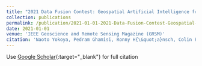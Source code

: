```yaml
---
title: "2021 Data Fusion Contest: Geospatial Artificial Intelligence for Social Good Technical Committees"
collection: publications
permalink: /publication/2021-01-01-2021-Data-Fusion-Contest-Geospatial-Artificial-Intelligence-for-Social-Good-Technical-Committees
date: 2021-01-01
venue: 'IEEE Geoscience and Remote Sensing Magazine (GRSM)'
citation: 'Naoto Yokoya, Pedram Ghamisi, Ronny H{\&quot;a}nsch, Colin Prieur, Hana Malha, Jocelyn Chanussot, Caleb Robinson, Kolya Malkin, Nebojsa Jojic,&quot;2021 Data Fusion Contest: Geospatial Artificial Intelligence for Social Good Technical Committees.&quot; IEEE Geoscience and Remote Sensing Magazine (GRSM), 2021.'
---
```

Use [Google Scholar](https://scholar.google.com/scholar?q=2021+Data+Fusion+Contest:+Geospatial+Artificial+Intelligence+for+Social+Good+Technical+Committees){:target="_blank"} for full citation